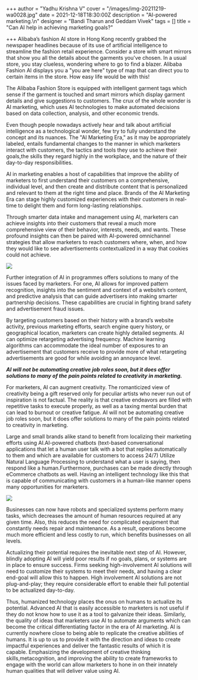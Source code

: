 +++
author = "Yadhu Krishna V"
cover = "/images/img-20211219-wa0028.jpg"
date = 2021-12-18T18:30:00Z
description = "AI-powered marketing.\n"
designer = "Bandi Tharun and Geddam Vivek"
tags = []
title = "Can AI help in achieving marketing goals?"

+++
Alibaba’s fashion AI store in Hong Kong recently grabbed the newspaper headlines because of its use of artificial intelligence to streamline the fashion retail experience. Consider a store with smart mirrors that show you all the details about the garments you've chosen. In a usual store, you stay clueless, wondering where to go to find a blazer. Alibaba Fashion AI displays you a "you are here" type of map that can direct you to certain items in the store. How easy life would be with this!

The Alibaba Fashion Store is equipped with intelligent garment tags which sense if the garment is touched and smart mirrors which display garment details and give suggestions to customers. The crux of the whole wonder is AI marketing, which uses AI technologies to make automated decisions based on data collection, analysis, and other economic trends.

Even though people nowadays actively hear and talk about artificial intelligence as a technological wonder, few try to fully understand the concept and its nuances. The "AI Marketing Era," as it may be appropriately labeled, entails fundamental changes to the manner in which marketers interact with customers, the tactics and tools they use to achieve their goals,the skills they regard highly in the workplace, and the nature of their day-to-day responsibilities.

AI in marketing enables a host of capabilities that improve the ability of marketers to first understand their customers on a comprehensive, individual level, and then create and distribute content that is personalized and relevant to them at the right time and place. Brands of the AI Marketing Era can stage highly customized experiences with their customers in real-time to delight them and form long-lasting relationships.

Through smarter data intake and management using AI, marketers can achieve insights into their customers that reveal a much more comprehensive view of their behavior, interests, needs, and wants. These profound insights can then be paired with AI-powered omnichannel strategies that allow marketers to reach customers where, when, and how they would like to see advertisements contextualized in a way that cookies could not achieve.

![](/images/screenshot_20211219-185952.png)

Further integration of AI in programmes offers solutions to many of the issues faced by marketers. For one, AI allows for improved pattern recognition, insights into the sentiment and context of a website’s content, and predictive analysis that can guide advertisers into making smarter partnership decisions. These capabilities are crucial in fighting brand safety and advertisement fraud issues.

By targeting customers based on their history with a brand’s website activity, previous marketing efforts, search engine query history, or geographical location, marketers can create highly detailed segments. AI can optimize retargeting advertising frequency. Machine learning algorithms can accommodate the ideal number of exposures to an advertisement that customers receive to provide more of what retargeting advertisements are good for while avoiding an annoyance level. 

**_AI will not be automating creative job roles soon, but it does offer solutions to many of the pain points related to creativity in marketing._**

For marketers, AI can augment creativity. The romanticized view of creativity being a gift reserved only for peculiar artists who never run out of inspiration is not factual. The reality is that creative endeavors are filled with repetitive tasks to execute properly, as well as a taxing mental burden that can lead to burnout or creative fatigue. AI will not be automating creative job roles soon, but it does offer solutions to many of the pain points related to creativity in marketing.

Large and small brands alike stand to benefit from localizing their marketing efforts using AI.AI-powered chatbots (text-based conversational applications that let a human user talk with a bot that replies automatically to them and which are available for customers to access 24/7) Utilize Natural Language Processing to understand what a user is saying, then respond like a human.Furthermore, purchases can be made directly through eCommerce chatbots as well. Having an intelligent technology like this that is capable of communicating with customers in a human-like manner opens many opportunities for marketers.

![](/images/screenshot_20211219-190300.png)

Businesses can now have robots and specialized systems perform many tasks, which decreases the amount of human resources required at any given time. Also, this reduces the need for complicated equipment that constantly needs repair and maintenance. As a result, operations become much more efficient and less costly to run, which benefits businesses on all levels.

Actualizing their potential requires the inevitable next step of AI. However, blindly adopting AI will yield poor results if no goals, plans, or systems are in place to ensure success. Firms seeking high-involvement AI solutions will need to customize their systems to meet their needs, and having a clear end-goal will allow this to happen. High involvement AI solutions are not plug-and-play; they require considerable effort to enable their full potential to be actualized day-to-day.

Thus, humanized technology places the onus on humans to actualize its potential. Advanced AI that is easily accessible to marketers is not useful if they do not know how to use it as a tool to galvanize their ideas. Similarly, the quality of ideas that marketers use AI to automate arguments which can become the critical differentiating factor in the era of AI marketing. AI is currently nowhere close to being able to replicate the creative abilities of humans. It is up to us to provide it with the direction and ideas to create impactful experiences and deliver the fantastic results of which it is capable. Emphasizing the development of creative thinking skills,metacognition, and improving the ability to create frameworks to engage with the world can allow marketers to hone in on their innately human qualities that will deliver value using AI.